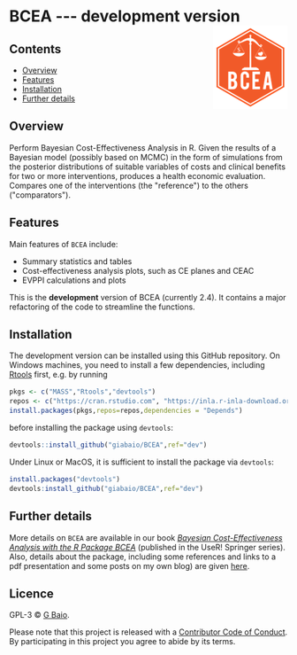# BCEA --- development version <img src="man/figures/logo.png" align="right" />

<!-- badges: start -->
<!--
[![Build status](https://img.shields.io/travis/giabaio/BCEA/master.svg?maxAge=0)](https://travis-ci.org/giabaio/BCEA)
[![AppVeyor Build Status](https://img.shields.io/appveyor/ci/giabaio/BCEA/master.svg)](https://ci.appveyor.com/project/giabaio/BCEA) [![CRAN_Status_Badge](http://www.r-pkg.org/badges/version/BCEA)](https://cran.r-project.org/package=BCEA) [![CRAN_Download_Badge](http://cranlogs.r-pkg.org/badges/BCEA)](https://cran.r-project.org/package=BCEA)
[![CRAN_Download_Badge](http://cranlogs.r-pkg.org/badges/grand-total/BCEA?color=orange)](	)
[![CodeFactor](https://www.codefactor.io/repository/github/n8thangreen/bcea/badge/plots)](https://www.codefactor.io/repository/github/n8thangreen/bcea/overview/plots)
-->
<!-- badges: end -->

## Contents

- [Overview](#introduction)
- [Features](#features)
- [Installation](#installation)
- [Further details](#further-details)

## Overview

Perform Bayesian Cost-Effectiveness Analysis in R.
Given the results of a Bayesian model (possibly based on MCMC) in the form of simulations from the posterior distributions of suitable variables of costs and clinical benefits for two or more interventions, produces a health economic evaluation. Compares one of the interventions (the "reference") to the others ("comparators").

## Features

Main features of `BCEA` include:

* Summary statistics and tables
* Cost-effectiveness analysis plots, such as CE planes and CEAC
* EVPPI calculations and plots

This is the **development** version of BCEA (currently 2.4). It contains a major refactoring of the code to streamline the functions.

## Installation
The development version can be installed using this GitHub repository. On Windows machines, you need to install a few dependencies, including [Rtools](https://cran.r-project.org/bin/windows/Rtools/) first, e.g. by running

```r
pkgs <- c("MASS","Rtools","devtools")
repos <- c("https://cran.rstudio.com", "https://inla.r-inla-download.org/R/stable") 
install.packages(pkgs,repos=repos,dependencies = "Depends")
```
before installing the package using `devtools`:

```r
devtools::install_github("giabaio/BCEA",ref="dev")
```
Under Linux or MacOS, it is sufficient to install the package via `devtools`:

```r
install.packages("devtools")
devtools:install_github("giabaio/BCEA",ref="dev")
```

## Further details
More details on `BCEA` are available in our book [_Bayesian Cost-Effectiveness Analysis with the R Package BCEA_](http://www.statistica.it/gianluca/book/bcea/) (published in the UseR! Springer series). Also, details about the package, including some references and links to a pdf presentation and some posts on my own blog) are given [here](http://www.statistica.it/gianluca/software/bcea/).

## Licence
GPL-3 © [G Baio](https://github.com/giabaio).

Please note that this project is released with a [Contributor Code of Conduct](CONDUCT.md). By participating in this project you agree to abide by its terms.
